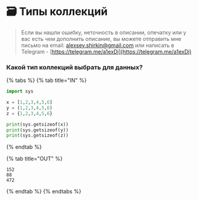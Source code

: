 # 🗃 Типы коллекций

> Если вы нашли ошибку, неточность в описании, опечатку или у вас есть чем дополнить описание, вы можете отправить мне письмо на email: alexsey.shirkin@gmail.com или написать в Telegram - [https://telegram.me/a1exDi](https://telegram.me/a1exDi)

### Какой тип коллекций выбрать для данных?

{% tabs %}
{% tab title="IN" %}
```python
import sys

x = [1,2,3,4,5,6]
y = (1,2,3,4,5,6)
z = {1,2,3,4,5,6}

print(sys.getsizeof(x))
print(sys.getsizeof(y))
print(sys.getsizeof(z))
```
{% endtab %}

{% tab title="OUT" %}
```
152
88
472
```
{% endtab %}
{% endtabs %}

